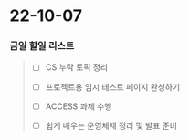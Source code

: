 # 22-10-07
### 금일 할일 리스트

> - [ ] CS 누락 토픽 정리
>
> - [ ] 프로젝트용 임시 테스트 페이지 완성하기
>
> - [ ] ACCESS 과제 수행
>
> - [ ] 쉽게 배우는 운영체제 정리 및 발표 준비 